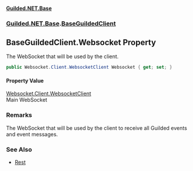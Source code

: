 
#### [Guilded.NET.Base](Guilded_NET_Base 'Guilded.NET.Base')
### [Guilded.NET.Base](Guilded_NET_Base#Guilded_NET_Base 'Guilded.NET.Base').[BaseGuildedClient](BaseGuildedClient 'Guilded.NET.Base.BaseGuildedClient')
## BaseGuildedClient.Websocket Property

The WebSocket that will be used by the client.
```csharp
public Websocket.Client.WebsocketClient Websocket { get; set; }
```


#### Property Value
[Websocket.Client.WebsocketClient](https://docs.microsoft.com/en-us/dotnet/api/Websocket.Client.WebsocketClient 'Websocket.Client.WebsocketClient')  
Main WebSocket

### Remarks
  
The WebSocket that will be used by the client to receive all Guilded events and event messages.

### See Also
- [Rest](BaseGuildedClient_Rest 'Guilded.NET.Base.BaseGuildedClient.Rest')